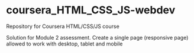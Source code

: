 # coursera_HTML_CSS_JS-webdev
Repository for Coursera HTML/CSS/JS course

Solution for Module 2 assessment. Create a single page (responsive page) allowed to work with desktop, tablet and mobile
